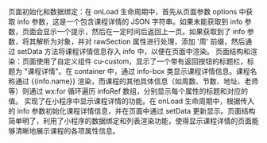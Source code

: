 页面初始化和数据绑定：在 onLoad 生命周期中，首先从页面参数 options 中获取 info 参数，这是一个包含课程详情的 JSON 字符串。如果未能获取到 info 参数，页面会显示一个提示，然后在一定时间后返回上一页。如果获取到了 info 参数，将其解析为对象，并对 rawSection 属性进行处理，添加 '周' 前缀，然后通过 setData 方法将课程详情信息存入 info 中，以便在页面中渲染。
页面结构和渲染：页面使用了自定义组件 cu-custom，显示了一个带有返回按钮的标题栏，标题为 "课程详情"。在 container 中，通过 info-box 类显示课程详情信息。课程名称通过 {{info.name}} 渲染，而课程的其他具体信息（如周数、节数、地址、老师等）则通过 wx:for 循环遍历 infoRef 数组，分别显示每个属性的标题和对应的值。
实现了在小程序中显示课程详情的功能。在 onLoad 生命周期中，根据传入的 info 参数初始化课程详情信息，并在页面中通过 setData 更新显示。页面结构简单明了，利用了小程序的数据绑定和列表渲染功能，使得显示课程详情的页面能够清晰地展示课程的各项属性信息。
